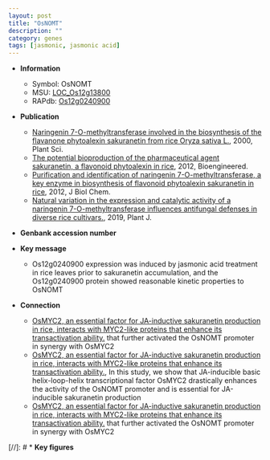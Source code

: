 ```yaml
---
layout: post
title: "OsNOMT"
description: ""
category: genes
tags: [jasmonic, jasmonic acid]
---
```


* **Information**  
    + Symbol: OsNOMT  
    + MSU: [LOC_Os12g13800](http://rice.plantbiology.msu.edu/cgi-bin/ORF_infopage.cgi?orf=LOC_Os12g13800)  
    + RAPdb: [Os12g0240900](http://rapdb.dna.affrc.go.jp/viewer/gbrowse_details/irgsp1?name=Os12g0240900)  

* **Publication**  
    + [Naringenin 7-O-methyltransferase involved in the biosynthesis of the flavanone phytoalexin sakuranetin from rice Oryza sativa L.](http://www.ncbi.nlm.nih.gov/pubmed?term=Naringenin+7-O-methyltransferase+involved+in+the+biosynthesis+of+the+flavanone+phytoalexin+sakuranetin+from+rice+Oryza+sativa+L.%5BTitle%5D), 2000, Plant Sci.
    + [The potential bioproduction of the pharmaceutical agent sakuranetin, a flavonoid phytoalexin in rice](http://www.ncbi.nlm.nih.gov/pubmed?term=The+potential+bioproduction+of+the+pharmaceutical+agent+sakuranetin,+a+flavonoid+phytoalexin+in+rice%5BTitle%5D), 2012, Bioengineered.
    + [Purification and identification of naringenin 7-O-methyltransferase, a key enzyme in biosynthesis of flavonoid phytoalexin sakuranetin in rice](http://www.ncbi.nlm.nih.gov/pubmed?term=Purification+and+identification+of+naringenin+7-O-methyltransferase,+a+key+enzyme+in+biosynthesis+of+flavonoid+phytoalexin+sakuranetin+in+rice%5BTitle%5D), 2012, J Biol Chem.
    + [Natural variation in the expression and catalytic activity of a naringenin 7-O-methyltransferase influences antifungal defenses in diverse rice cultivars.](http://www.ncbi.nlm.nih.gov/pubmed?term=Natural+variation+in+the+expression+and+catalytic+activity+of+a+naringenin+7-O-methyltransferase+influences+antifungal+defenses+in+diverse+rice+cultivars.%5BTitle%5D), 2019, Plant J.

* **Genbank accession number**  

* **Key message**  
    + Os12g0240900 expression was induced by jasmonic acid treatment in rice leaves prior to sakuranetin accumulation, and the Os12g0240900 protein showed reasonable kinetic properties to OsNOMT

* **Connection**  
    + [OsMYC2, an essential factor for JA-inductive sakuranetin production in rice, interacts with MYC2-like proteins that enhance its transactivation ability.](OsMYL1+and+OsMYL2) that further activated the OsNOMT promoter in synergy with OsMYC2
    + [OsMYC2, an essential factor for JA-inductive sakuranetin production in rice, interacts with MYC2-like proteins that enhance its transactivation ability.](http://www.ncbi.nlm.nih.gov/pubmed?term=OsMYC2,+an+essential+factor+for+JA-inductive+sakuranetin+production+in+rice,+interacts+with+MYC2-like+proteins+that+enhance+its+transactivation+ability.%5BTitle%5D), In this study, we show that JA-inducible basic helix-loop-helix transcriptional factor OsMYC2 drastically enhances the activity of the OsNOMT promoter and is essential for JA-inducible sakuranetin production
    + [OsMYC2, an essential factor for JA-inductive sakuranetin production in rice, interacts with MYC2-like proteins that enhance its transactivation ability.](OsMYL1+and+OsMYL2) that further activated the OsNOMT promoter in synergy with OsMYC2

[//]: # * **Key figures**  


